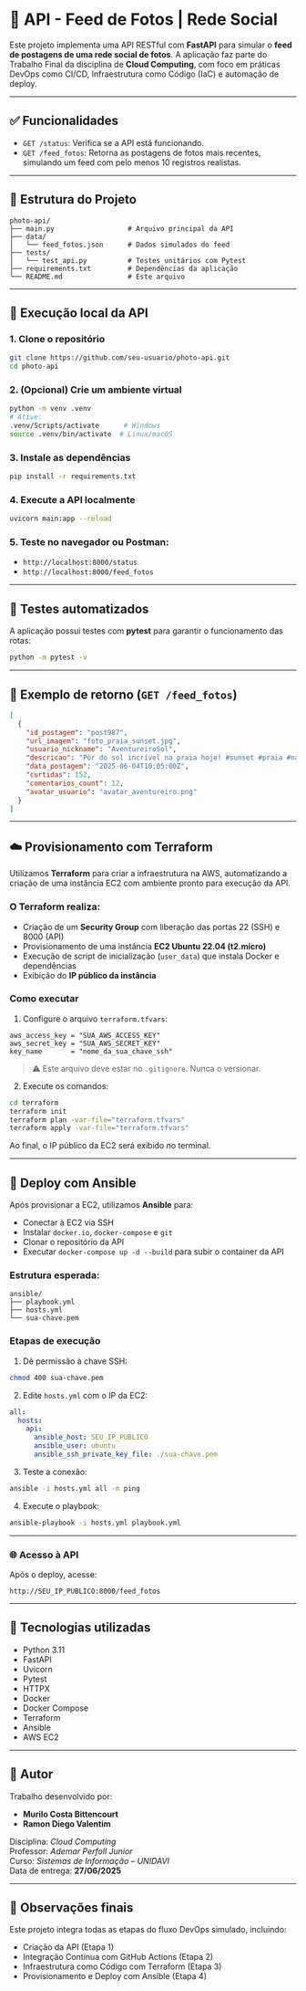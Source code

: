 # 📸 API - Feed de Fotos | Rede Social

Este projeto implementa uma API RESTful com **FastAPI** para simular o **feed de postagens de uma rede social de fotos**. A aplicação faz parte do Trabalho Final da disciplina de **Cloud Computing**, com foco em práticas DevOps como CI/CD, Infraestrutura como Código (IaC) e automação de deploy.

---

## ✅ Funcionalidades

- `GET /status`: Verifica se a API está funcionando.
- `GET /feed_fotos`: Retorna as postagens de fotos mais recentes, simulando um feed com pelo menos 10 registros realistas.

---

## 🧱 Estrutura do Projeto

```
photo-api/
├── main.py                  # Arquivo principal da API
├── data/
│   └── feed_fotos.json      # Dados simulados do feed
├── tests/
│   └── test_api.py          # Testes unitários com Pytest
├── requirements.txt         # Dependências da aplicação
└── README.md                # Este arquivo
```

---

## 🚀 Execução local da API

### 1. Clone o repositório

```bash
git clone https://github.com/seu-usuario/photo-api.git
cd photo-api
```

### 2. (Opcional) Crie um ambiente virtual

```bash
python -m venv .venv
# Ative:
.venv/Scripts/activate      # Windows
source .venv/bin/activate  # Linux/macOS
```

### 3. Instale as dependências

```bash
pip install -r requirements.txt
```

### 4. Execute a API localmente

```bash
uvicorn main:app --reload
```

### 5. Teste no navegador ou Postman:

- `http://localhost:8000/status`
- `http://localhost:8000/feed_fotos`

---

## 🧪 Testes automatizados

A aplicação possui testes com **pytest** para garantir o funcionamento das rotas:

```bash
python -m pytest -v
```

---

## 🧾 Exemplo de retorno (`GET /feed_fotos`)

```json
[
  {
    "id_postagem": "post987",
    "url_imagem": "foto_praia_sunset.jpg",
    "usuario_nickname": "AventureiroSol",
    "descricao": "Pôr do sol incrível na praia hoje! #sunset #praia #natureza",
    "data_postagem": "2025-06-04T10:05:00Z",
    "curtidas": 152,
    "comentarios_count": 12,
    "avatar_usuario": "avatar_aventureiro.png"
  }
]
```

---

## ☁️ Provisionamento com Terraform

Utilizamos **Terraform** para criar a infraestrutura na AWS, automatizando a criação de uma instância EC2 com ambiente pronto para execução da API.

### O Terraform realiza:

- Criação de um **Security Group** com liberação das portas 22 (SSH) e 8000 (API)
- Provisionamento de uma instância **EC2 Ubuntu 22.04 (t2.micro)**
- Execução de script de inicialização (`user_data`) que instala Docker e dependências
- Exibição do **IP público da instância**

### Como executar

1. Configure o arquivo `terraform.tfvars`:

```hcl
aws_access_key = "SUA_AWS_ACCESS_KEY"
aws_secret_key = "SUA_AWS_SECRET_KEY"
key_name       = "nome_da_sua_chave_ssh"
```

> ⚠️ Este arquivo deve estar no `.gitignore`. Nunca o versionar.

2. Execute os comandos:

```bash
cd terraform
terraform init
terraform plan -var-file="terraform.tfvars"
terraform apply -var-file="terraform.tfvars"
```

Ao final, o IP público da EC2 será exibido no terminal.

---

## 🤖 Deploy com Ansible

Após provisionar a EC2, utilizamos **Ansible** para:

- Conectar à EC2 via SSH
- Instalar `docker.io`, `docker-compose` e `git`
- Clonar o repositório da API
- Executar `docker-compose up -d --build` para subir o container da API

### Estrutura esperada:

```
ansible/
├── playbook.yml
├── hosts.yml
└── sua-chave.pem
```

### Etapas de execução

1. Dê permissão à chave SSH:

```bash
chmod 400 sua-chave.pem
```

2. Edite `hosts.yml` com o IP da EC2:

```yaml
all:
  hosts:
    api:
      ansible_host: SEU_IP_PUBLICO
      ansible_user: ubuntu
      ansible_ssh_private_key_file: ./sua-chave.pem
```

3. Teste a conexão:

```bash
ansible -i hosts.yml all -m ping
```

4. Execute o playbook:

```bash
ansible-playbook -i hosts.yml playbook.yml
```

---

### 🌐 Acesso à API

Após o deploy, acesse:

```
http://SEU_IP_PUBLICO:8000/feed_fotos
```

---

## 📘 Tecnologias utilizadas

- Python 3.11
- FastAPI
- Uvicorn
- Pytest
- HTTPX
- Docker
- Docker Compose
- Terraform
- Ansible
- AWS EC2

---

## 👤 Autor

Trabalho desenvolvido por:

- **Murilo Costa Bittencourt**  
- **Ramon Diego Valentim**

Disciplina: *Cloud Computing*  
Professor: *Ademar Perfoll Junior*  
Curso: *Sistemas de Informação – UNIDAVI*  
Data de entrega: **27/06/2025**

---

## 📌 Observações finais

Este projeto integra todas as etapas do fluxo DevOps simulado, incluindo:

- Criação da API (Etapa 1)
- Integração Contínua com GitHub Actions (Etapa 2)
- Infraestrutura como Código com Terraform (Etapa 3)
- Provisionamento e Deploy com Ansible (Etapa 4)